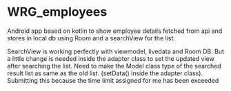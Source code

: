 # WRG_employees
Android app based on kotlin to show employee details fetched from api and stores in local db using Room and a searchView for the list. 

SearchView is working perfectly with viewmodel, livedata and Room DB.
But a little change is needed inside the adapter class to set the updated view after searching the list.
Need to make the Model class type of the searched result list as same as the old list. (setData() inside the adapter class).
Submitting this because the time limit assigned for me has been exceeded
